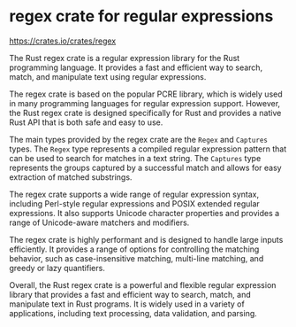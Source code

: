 # regex crate for regular expressions

<https://crates.io/crates/regex>

The Rust regex crate is a regular expression library for the Rust programming language. It provides a fast and efficient way to search, match, and manipulate text using regular expressions.

The regex crate is based on the popular PCRE library, which is widely used in many programming languages for regular expression support. However, the Rust regex crate is designed specifically for Rust and provides a native Rust API that is both safe and easy to use.

The main types provided by the regex crate are the `Regex` and `Captures` types. The `Regex` type represents a compiled regular expression pattern that can be used to search for matches in a text string. The `Captures` type represents the groups captured by a successful match and allows for easy extraction of matched substrings.

The regex crate supports a wide range of regular expression syntax, including Perl-style regular expressions and POSIX extended regular expressions. It also supports Unicode character properties and provides a range of Unicode-aware matchers and modifiers.

The regex crate is highly performant and is designed to handle large inputs efficiently. It provides a range of options for controlling the matching behavior, such as case-insensitive matching, multi-line matching, and greedy or lazy quantifiers.

Overall, the Rust regex crate is a powerful and flexible regular expression library that provides a fast and efficient way to search, match, and manipulate text in Rust programs. It is widely used in a variety of applications, including text processing, data validation, and parsing.